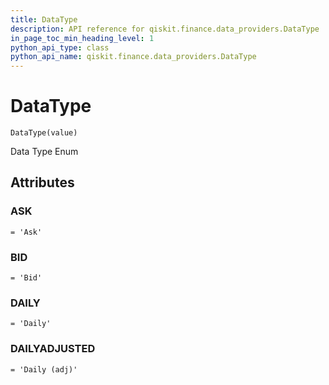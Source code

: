 ```yaml
---
title: DataType
description: API reference for qiskit.finance.data_providers.DataType
in_page_toc_min_heading_level: 1
python_api_type: class
python_api_name: qiskit.finance.data_providers.DataType
---
```


# DataType

<span id="qiskit.finance.data_providers.DataType" />

`DataType(value)`

Data Type Enum

## Attributes

### ASK

<span id="qiskit.finance.data_providers.DataType.ASK" />

`= 'Ask'`

### BID

<span id="qiskit.finance.data_providers.DataType.BID" />

`= 'Bid'`

### DAILY

<span id="qiskit.finance.data_providers.DataType.DAILY" />

`= 'Daily'`

### DAILYADJUSTED

<span id="qiskit.finance.data_providers.DataType.DAILYADJUSTED" />

`= 'Daily (adj)'`

